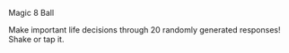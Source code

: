 Magic 8 Ball

Make important life decisions through 20 randomly generated responses!
Shake or tap it.
